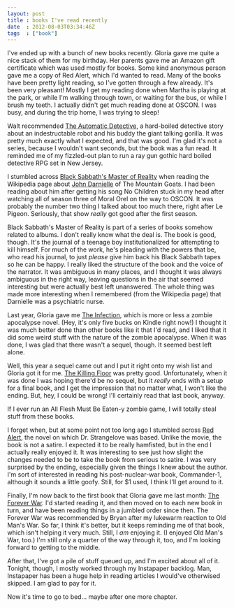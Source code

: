 ```yaml
---
layout: post
title : books I've read recently
date  : 2012-08-03T03:34:46Z
tags  : ["book"]
---
```

I've ended up with a bunch of new books recently.  Gloria gave me quite a nice
stack of them for my birthday.  Her parents gave me an Amazon gift certificate
which was used mostly for books.  Some kind anonymous person gave me a copy of
Red Alert, which I'd wanted to read.  Many of the books have been pretty light
reading, so I've gotten through a few already.  It's been very pleasant!
Mostly I get my reading done when Martha is playing at the park, or while I'm
walking through town, or waiting for the bus, or while I brush my teeth.  I
actually didn't get much reading done at OSCON.  I was busy, and during the
trip home, I was trying to sleep!

Walt recommended [The Automatic
Detective](http://www.amazon.com/gp/product/0765318342/ref=as_li_ss_tl?ie=UTF8&camp=1789&creative=390957&creativeASIN=0765318342&linkCode=as2&tag=rjbs-20),
a hard-boiled detective story about an indestructable robot and his buddy the
giant talking gorilla.  It was pretty much exactly what I expected, and that
was good.  I'm glad it's not a series, because I wouldn't want seconds, but the
book was a fun read.  It reminded me of my fizzled-out plan to run a ray gun
gothic hard boiled detective RPG set in New Jersey.

I stumbled across [Black Sabbath's Master of
Reality](https://www.amazon.com/gp/product/0826428991/ref=as_li_ss_tl?ie=UTF8&camp=1789&creative=390957&creativeASIN=0826428991&linkCode=as2&tag=rjbs-20)
when reading the Wikipedia page about [John
Darnielle](http://en.wikipedia.org/wiki/John_Darnielle) of The Mountain Goats.
I had been reading about him after getting his song No Children stuck in my
head after watching all of season three of Moral Orel on the way to OSCON.  It
was probably the number two thing I talked about too much there, right after Le
Pigeon.  Seriously, that show *really* got good after the first season.

Black Sabbath's Master of Reality is part of a series of books somehow related
to albums.  I don't really know what the deal is.  The book is good, though.
It's the journal of a teenage boy institutionalized for attempting to kill
himself.  For much of the work, he's pleading with the powers that be, who read
his journal, to just *please* give him back his Black Sabbath tapes so he can
be happy.  I really liked the structure of the book and the voice of the
narrator.  It was ambiguous in many places, and I thought it was always
ambiguous in the right way, leaving questions in the air that seemed
interesting but were actually best left unanswered.  The whole thing was made
more interesting when I remembered (from the Wikipedia page) that Darnielle was
a psychiatric nurse.

Last year, Gloria gave me [The
Infection](http://www.amazon.com/gp/product/B004LGS4UW/ref=as_li_ss_tl?ie=UTF8&camp=1789&creative=390957&creativeASIN=B004LGS4UW&linkCode=as2&tag=rjbs-20),
which is more or less a zombie apocalypse novel.  (Hey, it's only five bucks on
Kindle right now!)  I thought it was much better done than other books like it
that I'd read, and I liked that it did some weird stuff with the nature of the
zombie apocalypse.  When it was done, I was glad that there wasn't a sequel,
though.  It seemed best left alone.

Well, this year a sequel came out and I put it right onto my wish list and
Gloria got it for me.  [The Killing
Floor](http://www.amazon.com/gp/product/1618680757/ref=as_li_ss_tl?ie=UTF8&camp=1789&creative=390957&creativeASIN=1618680757&linkCode=as2&tag=rjbs-20)
was pretty good.  Unfortunately, when it was done I was hoping there'd be no
sequel, but it *really* ends with a setup for a final book, and I get the
impression that no matter what, I won't like the ending.  But, hey, I could be
wrong!  I'll certainly read that last book, anyway.

If I ever run an All Flesh Must Be Eaten-y zombie game, I will totally steal
stuff from these books.

I forget when, but at some point not too long ago I stumbled across [Red
Alert](http://www.amazon.com/gp/product/B003XVYLA8/ref=as_li_ss_tl?ie=UTF8&camp=1789&creative=390957&creativeASIN=B003XVYLA8&linkCode=as2&tag=rjbs-20),
the novel on which Dr. Strangelove was based.  Unlike the movie, the book is
not a satire.  I expected it to be really hamfisted, but in the end I actually
really enjoyed it.  It was interesting to see just how slight the changes
needed to be to take the book from serious to satire.  I was very surprised by
the ending, especially given the things I knew about the author.  I'm sort of
interested in reading his post-nuclear-war book, Commander-1, although it
sounds a little goofy.  Still, for $1 used, I think I'll get around to it.

Finally, I'm now back to the first book that Gloria gave me last month: [The
Forever
War](http://www.amazon.com/gp/product/B005BVM9YI/ref=as_li_ss_tl?ie=UTF8&camp=1789&creative=390957&creativeASIN=B005BVM9YI&linkCode=as2&tag=rjbs-20).
I'd started reading it, and then moved on to each new book in turn, and have
been reading things in a jumbled order since then.  The Forever War was
recommended by Bryan after my lukewarm reaction to Old Man's War.  So far, I
think it's better, but it keeps reminding me of that book, which isn't helping
it very much.  Still, I *am* enjoying it.  (I enjoyed Old Man's War, too.)  I'm
still only a quarter of the way through it, too, and I'm looking forward to
getting to the middle.

After that, I've got a pile of stuff queued up, and I'm excited about all of
it.  Tonight, though, I mostly worked through my Instapaper backlog.  Man,
Instapaper has been a huge help in reading articles I would've otherwised
skipped.  I am glad to pay for it.

Now it's time to go to bed... maybe after one more chapter.

